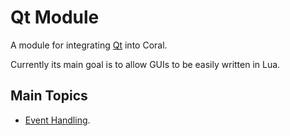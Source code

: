 Qt Module
=========

A module for integrating [Qt](http://qt.nokia.com/) into Coral.

Currently its main goal is to allow GUIs to be easily written in Lua.

Main Topics
-----------

* [Event Handling](EVENT_HANDLING.md).


